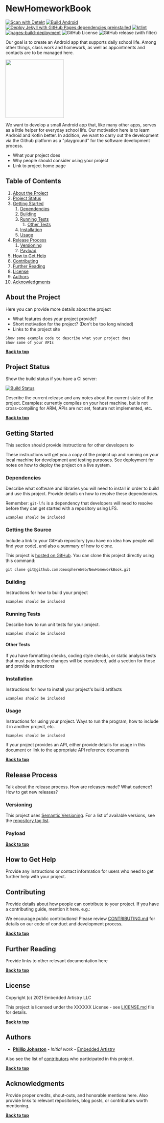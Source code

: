 # NewHomeworkBook
[![Scan with Detekt](https://github.com/GeosphereWeb/NewHomeworkBook/actions/workflows/detekt.yml/badge.svg)](https://github.com/GeosphereWeb/NewHomeworkBook/actions/workflows/detekt.yml)
[![Build Android](https://github.com/GeosphereWeb/NewHomeworkBook/actions/workflows/build-android.yml/badge.svg)](https://github.com/GeosphereWeb/NewHomeworkBook/actions/workflows/build-android.yml)
[![Deploy Jekyll with GitHub Pages dependencies preinstalled](https://github.com/GeosphereWeb/NewHomeworkBook/actions/workflows/jekyll-gh-pages.yml/badge.svg)](https://github.com/GeosphereWeb/NewHomeworkBook/actions/workflows/jekyll-gh-pages.yml)
[![ktlint](https://github.com/GeosphereWeb/NewHomeworkBook/actions/workflows/ktlint.yml/badge.svg)](https://github.com/GeosphereWeb/NewHomeworkBook/actions/workflows/ktlint.yml)
[![pages-build-deployment](https://github.com/GeosphereWeb/NewHomeworkBook/actions/workflows/pages/pages-build-deployment/badge.svg)](https://github.com/GeosphereWeb/NewHomeworkBook/actions/workflows/pages/pages-build-deployment)
![GitHub License](https://img.shields.io/github/license/GeosphereWeb/NewHomeworkBook)
![GitHub release (with filter)](https://img.shields.io/github/v/release/GeosphereWeb/NewHomeworkBook)


Our goal is to create an Android app that supports daily school life. 
Among other things, class work and homework, as well as appointments and contacts are to be 
managed here.

<img src="sources/NewMyScoolBuddy_subject.png" width="190"/>

We want to develop a small Android app that, like many other apps, serves as a little helper for 
everyday school life.
Our motivation here is to learn Android and Kotlin better. In addition, we want to carry out 
the development via the Github platform as a "playground" for the software development process.

* What your project does 
* Why people should consider using your project
* Link to project home page

## Table of Contents

1. [About the Project](#about-the-project)
1. [Project Status](#project-status)
1. [Getting Started](#getting-started)
	1. [Dependencies](#dependencies)
	1. [Building](#building)
	2. [Running Tests](#running-tests)
		1. [Other Tests](#other-tests)
	1. [Installation](#installation)
	1. [Usage](#usage)
1. [Release Process](#release-process)
	1. [Versioning](#versioning)
	1. [Payload](#payload)
1. [How to Get Help](#how-to-get-help)
1. [Contributing](#contributing)
1. [Further Reading](#further-reading)
1. [License](#license)
1. [Authors](#authors)
1. [Acknowledgments](#acknowledgements)

## About the Project

Here you can provide more details about the project 
* What features does your project provide?
* Short motivation for the project? (Don't be too long winded)
* Links to the project site

```
Show some example code to describe what your project does
Show some of your APIs
```

**[Back to top](#table-of-contents)**

## Project Status

Show the build status if you have a CI server:

[![Build Status](http://your-server:12345/job/badge/icon)](http://your-server/job/badge/icon/)

Describe the current release and any notes about the current state of the project. Examples: currently compiles on your host machine, but is not cross-compiling for ARM, APIs are not set, feature not implemented, etc.

**[Back to top](#table-of-contents)**

## Getting Started

This section should provide instructions for other developers to

These instructions will get you a copy of the project up and running on your local machine for development and testing purposes. See deployment for notes on how to deploy the project on a live system.

### Dependencies

Describe what software and libraries you will need to install in order to build and use this project. Provide details on how to resolve these dependencies.

Remember: `git-lfs` is a dependency that developers will need to resolve before they can get started with a repository using LFS.

```
Examples should be included
```

### Getting the Source

Include a link to your GitHub repository (you have no idea how people will find your code), and also a summary of how to clone.

This project is [hosted on GitHub](https://github.com/GeosphereWeb/NewHomeworkBook/). You can clone this project directly using this command:

```
git clone git@github.com:GeosphereWeb/NewHomeworkBook.git
```

### Building

Instructions for how to build your project

```
Examples should be included
```

### Running Tests

Describe how to run unit tests for your project.

```
Examples should be included
```

#### Other Tests

If you have formatting checks, coding style checks, or static analysis tests that must pass before changes will be considered, add a section for those and provide instructions

### Installation

Instructions for how to install your project's build artifacts

```
Examples should be included
```

### Usage

Instructions for using your project. Ways to run the program, how to include it in another project, etc.

```
Examples should be included
```

If your project provides an API, either provide details for usage in this document or link to the appropriate API reference documents

**[Back to top](#table-of-contents)**

## Release Process

Talk about the release process. How are releases made? What cadence? How to get new releases?

### Versioning

This project uses [Semantic Versioning](http://semver.org/). For a list of available versions, see the [repository tag list](https://github.com/your/project/tags).

### Payload

**[Back to top](#table-of-contents)**

## How to Get Help

Provide any instructions or contact information for users who need to get further help with your project.

## Contributing

Provide details about how people can contribute to your project. If you have a contributing guide, mention it here. e.g.:

We encourage public contributions! Please review [CONTRIBUTING.md](docs/CONTRIBUTING.md) for details on our code of conduct and development process.

**[Back to top](#table-of-contents)**

## Further Reading

Provide links to other relevant documentation here

**[Back to top](#table-of-contents)**

## License

Copyright (c) 2021 Embedded Artistry LLC

This project is licensed under the XXXXXX License - see [LICENSE.md](LICENSE.md) file for details.

**[Back to top](#table-of-contents)**

## Authors

* **[Phillip Johnston](https://github.com/phillipjohnston)** - *Initial work* - [Embedded Artistry](https://github.com/embeddedartistry)

Also see the list of [contributors](https://github.com/your/project/contributors) who participated in this project.

**[Back to top](#table-of-contents)**

## Acknowledgments

Provide proper credits, shout-outs, and honorable mentions here. Also provide links to relevant repositories, blog posts, or contributors worth mentioning.

**[Back to top](#table-of-contents)**
